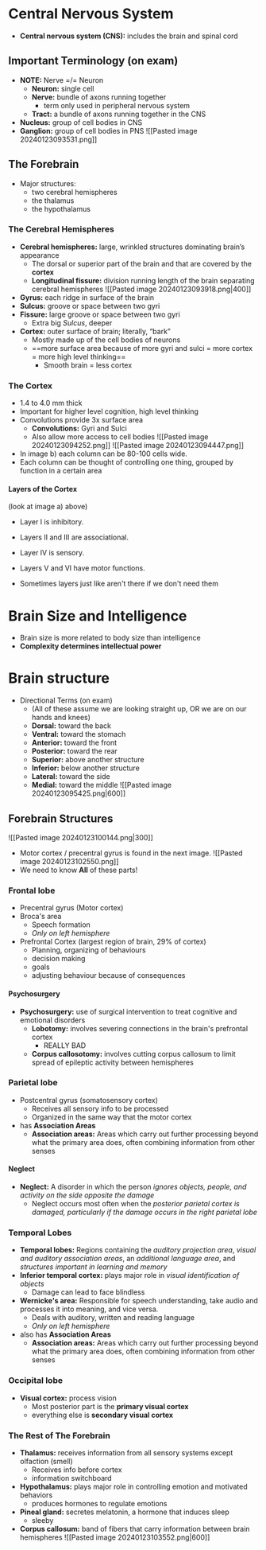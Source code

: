 # Central Nervous System
- **Central nervous system (CNS):** includes the brain and spinal cord
## Important Terminology (on exam)
- **NOTE:** Nerve =/= Neuron
	- **Neuron:** single cell
	- **Nerve:** bundle of axons running together
		- term only used in peripheral nervous system
	- **Tract:** a bundle of axons running together in the CNS
- **Nucleus:** group of cell bodies in CNS
- **Ganglion:** group of cell bodies in PNS
![[Pasted image 20240123093531.png]]
## The Forebrain
- Major structures:
	- two cerebral hemispheres
	- the thalamus
	- the hypothalamus
### The Cerebral Hemispheres
- **Cerebral hemispheres:** large, wrinkled structures dominating brain’s appearance
	- The dorsal or superior part of the brain and that are covered by the **cortex**
	- **Longitudinal fissure:** division running length of the brain separating cerebral hemispheres
![[Pasted image 20240123093918.png|400]]
- **Gyrus:** each ridge in surface of the brain
- **Sulcus:** groove or space between two gyri
- **Fissure:** large groove or space between two gyri
	- Extra big *Sulcus*, deeper
- **Cortex:** outer surface of brain; literally, “bark”
	- Mostly made up of the cell bodies of neurons
	- ==more surface area because of more gyri and sulci = more cortex = more high level thinking==
		- Smooth brain = less cortex
### The Cortex
- 1.4 to 4.0 mm thick
- Important for higher level cognition, high level thinking
- Convolutions provide 3x surface area
	- **Convolutions:** Gyri and Sulci
	- Also allow more access to cell bodies
![[Pasted image 20240123094252.png]]
![[Pasted image 20240123094447.png]]
- In image b) each column can be 80-100 cells wide.
- Each column can be thought of controlling one thing, grouped by function in a certain area
#### Layers of the Cortex
(look at image a) above)
- Layer I is inhibitory.
- Layers II and III are associational.
- Layer IV is sensory.
- Layers V and VI have motor functions.

- Sometimes layers just like aren't there if we don't need them
# Brain Size and Intelligence
- Brain size is more related to body size than intelligence
- **Complexity determines intellectual power**

# Brain structure
-  Directional Terms (on exam)
	- (All of these assume we are looking straight up, OR we are on our hands and knees)
	- **Dorsal:** toward the back
	- **Ventral:** toward the stomach
	- **Anterior:** toward the front
	- **Posterior:** toward the rear
	- **Superior:** above another structure
	- **Inferior:** below another structure
	- **Lateral:** toward the side
	- **Medial:** toward the middle
![[Pasted image 20240123095425.png|600]]
## Forebrain Structures
![[Pasted image 20240123100144.png|300]]
- Motor cortex / precentral gyrus is found in the next image.
![[Pasted image 20240123102550.png]]
- We need to know **All** of these parts!
### Frontal lobe
- Precentral gyrus (Motor cortex)
- Broca's area
	- Speech formation
	- *Only on left hemisphere*
- Prefrontal Cortex (largest region of brain, 29% of cortex)
	- Planning, organizing of behaviours
	- decision making
	- goals
	- adjusting behaviour because of consequences
#### Psychosurgery
- **Psychosurgery:** use of surgical intervention to treat cognitive and emotional disorders
	- **Lobotomy:** involves severing connections in the brain's prefrontal cortex
		- REALLY BAD
	- **Corpus callosotomy:** involves cutting corpus callosum to limit spread of epileptic activity between hemispheres

### Parietal lobe
- Postcentral gyrus (somatosensory cortex)
	- Receives all sensory info to be processed
	- Organized in the same way that the motor cortex
-  has **Association Areas**
	- **Association areas:** Areas which carry out further processing beyond what the primary area does, often combining information from other senses
#### Neglect
- **Neglect:** A disorder in which the person *ignores objects, people, and activity on the side opposite the damage*
	- Neglect occurs most often when the *posterior parietal cortex is damaged, particularly if the damage occurs in the right parietal lobe*

### Temporal Lobes
- **Temporal lobes:** Regions containing the *auditory projection area*, *visual and auditory association areas*, an *additional language area*, and *structures important in learning and memory*
- **Inferior temporal cortex:** plays major role in *visual identification of objects*
	- Damage can lead to face blindless
- **Wernicke's area:** Responsible for speech understanding, take audio and processes it into meaning, and vice versa. 
	- Deals with auditory, written and reading language
	- *Only on left hemisphere*
-  also has **Association Areas**
	- **Association areas:** Areas which carry out further processing beyond what the primary area does, often combining information from other senses
### Occipital lobe
- **Visual cortex:** process vision
	- Most posterior part is the **primary visual cortex**
	- everything else is **secondary visual cortex**
### The Rest of The Forebrain
- **Thalamus:** receives information from all sensory systems except olfaction (smell)
	- Receives info before cortex
	- information switchboard
- **Hypothalamus:** plays major role in controlling emotion and motivated behaviors
	- produces hormones to regulate emotions
- **Pineal gland:** secretes melatonin, a hormone that induces sleep
	- sleeby
- **Corpus callosum:** band of fibers that carry information between brain hemispheres
![[Pasted image 20240123103552.png|600]]



	